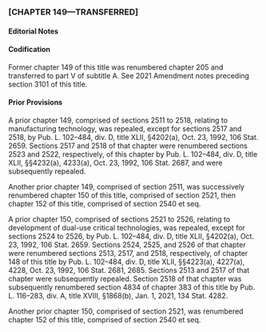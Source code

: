### **[CHAPTER 149—TRANSFERRED]** ###

#### **Editorial Notes** ####

#### Codification ####

Former chapter 149 of this title was renumbered chapter 205 and transferred to part V of subtitle A. See 2021 Amendment notes preceding section 3101 of this title.

#### Prior Provisions ####

A prior chapter 149, comprised of sections 2511 to 2518, relating to manufacturing technology, was repealed, except for sections 2517 and 2518, by Pub. L. 102–484, div. D, title XLII, §4202(a), Oct. 23, 1992, 106 Stat. 2659. Sections 2517 and 2518 of that chapter were renumbered sections 2523 and 2522, respectively, of this chapter by Pub. L. 102–484, div. D, title XLII, §§4232(a), 4233(a), Oct. 23, 1992, 106 Stat. 2687, and were subsequently repealed.

Another prior chapter 149, comprised of section 2511, was successively renumbered chapter 150 of this title, comprised of section 2521, then chapter 152 of this title, comprised of section 2540 et seq.

A prior chapter 150, comprised of sections 2521 to 2526, relating to development of dual-use critical technologies, was repealed, except for sections 2524 to 2526, by Pub. L. 102–484, div. D, title XLII, §4202(a), Oct. 23, 1992, 106 Stat. 2659. Sections 2524, 2525, and 2526 of that chapter were renumbered sections 2513, 2517, and 2518, respectively, of chapter 148 of this title by Pub. L. 102–484, div. D, title XLII, §§4223(a), 4227(a), 4228, Oct. 23, 1992, 106 Stat. 2681, 2685. Sections 2513 and 2517 of that chapter were subsequently repealed. Section 2518 of that chapter was subsequently renumbered section 4834 of chapter 383 of this title by Pub. L. 116–283, div. A, title XVIII, §1868(b), Jan. 1, 2021, 134 Stat. 4282.

Another prior chapter 150, comprised of section 2521, was renumbered chapter 152 of this title, comprised of section 2540 et seq.